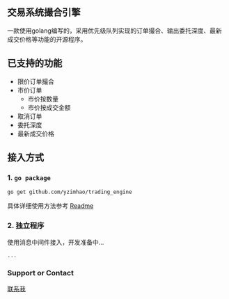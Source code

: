 ## 交易系统撮合引擎

一款使用golang编写的，采用优先级队列实现的订单撮合、输出委托深度、最新成交价格等功能的开源程序。

## 已支持的功能
* 限价订单撮合
* 市价订单
  * 市价按数量
  * 市价按成交金额
* 取消订单
* 委托深度
* 最新成交价格

## 接入方式
 ### 1. `go package`
 ```
 go get github.com/yzimhao/trading_engine
 ```
 具体详细使用方法参考 [Readme](https://github.com/yzimhao/trading_engine#readme)


 ### 2. 独立程序
 使用消息中间件接入，开发准备中...
 ```
 ...
 ```

### Support or Contact

[联系我](https://github.com/yzimhao/trading_engine#%E9%9C%80%E6%B1%82%E8%AE%A8%E8%AE%BA%E8%81%94%E7%B3%BB)
